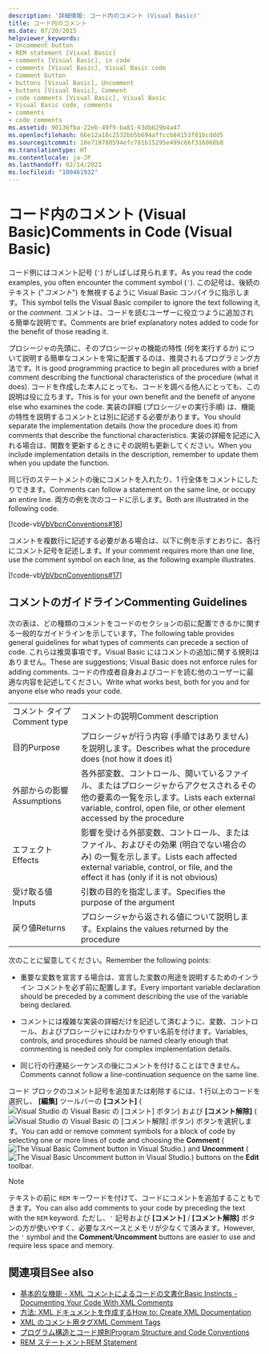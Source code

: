 ```yaml
---
description: '詳細情報: コード内のコメント (Visual Basic)'
title: コード内のコメント
ms.date: 07/20/2015
helpviewer_keywords:
- Uncomment button
- REM statement [Visual Basic]
- comments [Visual Basic], in code
- comments [Visual Basic], Visual Basic code
- Comment button
- buttons [Visual Basic], Uncomment
- buttons [Visual Basic], Comment
- code comments [Visual Basic], Visual Basic
- Visual Basic code, comments
- comments
- code comments
ms.assetid: 90136fba-22eb-49f9-ba81-63db629b4a47
ms.openlocfilehash: 66e12a18c2532bb5b694affccb84153f01bcddd5
ms.sourcegitcommit: 10e719780594efc781b15295e499c66f316068b8
ms.translationtype: HT
ms.contentlocale: ja-JP
ms.lasthandoff: 02/14/2021
ms.locfileid: "100461932"
---
```

# <a name="comments-in-code-visual-basic"></a><span data-ttu-id="dc725-103">コード内のコメント (Visual Basic)</span><span class="sxs-lookup"><span data-stu-id="dc725-103">Comments in Code (Visual Basic)</span></span>

<span data-ttu-id="dc725-104">コード例にはコメント記号 (`'`) がしばしば見られます。</span><span class="sxs-lookup"><span data-stu-id="dc725-104">As you read the code examples, you often encounter the comment symbol (`'`).</span></span> <span data-ttu-id="dc725-105">この記号は、後続のテキスト ("*コメント*") を無視するように Visual Basic コンパイラに指示します。</span><span class="sxs-lookup"><span data-stu-id="dc725-105">This symbol tells the Visual Basic compiler to ignore the text following it, or the *comment*.</span></span> <span data-ttu-id="dc725-106">コメントは、コードを読むユーザーに役立つように追加される簡単な説明です。</span><span class="sxs-lookup"><span data-stu-id="dc725-106">Comments are brief explanatory notes added to code for the benefit of those reading it.</span></span>  
  
 <span data-ttu-id="dc725-107">プロシージャの先頭に、そのプロシージャの機能の特性 (何を実行するか) について説明する簡単なコメントを常に配置するのは、推奨されるプログラミング方法です。</span><span class="sxs-lookup"><span data-stu-id="dc725-107">It is good programming practice to begin all procedures with a brief comment describing the functional characteristics of the procedure (what it does).</span></span> <span data-ttu-id="dc725-108">コードを作成した本人にとっても、コードを調べる他人にとっても、この説明は役に立ちます。</span><span class="sxs-lookup"><span data-stu-id="dc725-108">This is for your own benefit and the benefit of anyone else who examines the code.</span></span> <span data-ttu-id="dc725-109">実装の詳細 (プロシージャの実行手順) は、機能の特性を説明するコメントとは別に記述する必要があります。</span><span class="sxs-lookup"><span data-stu-id="dc725-109">You should separate the implementation details (how the procedure does it) from comments that describe the functional characteristics.</span></span> <span data-ttu-id="dc725-110">実装の詳細を記述に入れる場合は、関数を更新するときにその説明も更新してください。</span><span class="sxs-lookup"><span data-stu-id="dc725-110">When you include implementation details in the description, remember to update them when you update the function.</span></span>  
  
 <span data-ttu-id="dc725-111">同じ行のステートメントの後にコメントを入れたり、1 行全体をコメントにしたりできます。</span><span class="sxs-lookup"><span data-stu-id="dc725-111">Comments can follow a statement on the same line, or occupy an entire line.</span></span> <span data-ttu-id="dc725-112">両方の例を次のコードに示します。</span><span class="sxs-lookup"><span data-stu-id="dc725-112">Both are illustrated in the following code.</span></span>  
  
 [!code-vb[VbVbcnConventions#16](~/samples/snippets/visualbasic/VS_Snippets_VBCSharp/VbVbcnConventions/VB/Class1.vb#16)]  
  
 <span data-ttu-id="dc725-113">コメントを複数行に記述する必要がある場合は、以下に例を示すとおりに、各行にコメント記号を記述します。</span><span class="sxs-lookup"><span data-stu-id="dc725-113">If your comment requires more than one line, use the comment symbol on each line, as the following example illustrates.</span></span>  
  
 [!code-vb[VbVbcnConventions#17](~/samples/snippets/visualbasic/VS_Snippets_VBCSharp/VbVbcnConventions/VB/Class1.vb#17)]  
  
## <a name="commenting-guidelines"></a><span data-ttu-id="dc725-114">コメントのガイドライン</span><span class="sxs-lookup"><span data-stu-id="dc725-114">Commenting Guidelines</span></span>  

 <span data-ttu-id="dc725-115">次の表は、どの種類のコメントをコードのセクションの前に配置できるかに関する一般的なガイドラインを示しています。</span><span class="sxs-lookup"><span data-stu-id="dc725-115">The following table provides general guidelines for what types of comments can precede a section of code.</span></span> <span data-ttu-id="dc725-116">これらは推奨事項です。Visual Basic にはコメントの追加に関する規則はありません。</span><span class="sxs-lookup"><span data-stu-id="dc725-116">These are suggestions; Visual Basic does not enforce rules for adding comments.</span></span> <span data-ttu-id="dc725-117">コードの作成者自身およびコードを読む他のユーザーに最適な内容を記述してください。</span><span class="sxs-lookup"><span data-stu-id="dc725-117">Write what works best, both for you and for anyone else who reads your code.</span></span>  
  
|||  
|---|---|  
|<span data-ttu-id="dc725-118">コメント タイプ</span><span class="sxs-lookup"><span data-stu-id="dc725-118">Comment type</span></span>|<span data-ttu-id="dc725-119">コメントの説明</span><span class="sxs-lookup"><span data-stu-id="dc725-119">Comment description</span></span>|  
|<span data-ttu-id="dc725-120">目的</span><span class="sxs-lookup"><span data-stu-id="dc725-120">Purpose</span></span>|<span data-ttu-id="dc725-121">プロシージャが行う内容 (手順ではありません) を説明します。</span><span class="sxs-lookup"><span data-stu-id="dc725-121">Describes what the procedure does (not how it does it)</span></span>|  
|<span data-ttu-id="dc725-122">外部からの影響</span><span class="sxs-lookup"><span data-stu-id="dc725-122">Assumptions</span></span>|<span data-ttu-id="dc725-123">各外部変数、コントロール、開いているファイル、またはプロシージャからアクセスされるその他の要素の一覧を示します。</span><span class="sxs-lookup"><span data-stu-id="dc725-123">Lists each external variable, control, open file, or other element accessed by the procedure</span></span>|  
|<span data-ttu-id="dc725-124">エフェクト</span><span class="sxs-lookup"><span data-stu-id="dc725-124">Effects</span></span>|<span data-ttu-id="dc725-125">影響を受ける外部変数、コントロール、またはファイル、およびその効果 (明白でない場合のみ) の一覧を示します。</span><span class="sxs-lookup"><span data-stu-id="dc725-125">Lists each affected external variable, control, or file, and the effect it has (only if it is not obvious)</span></span>|  
|<span data-ttu-id="dc725-126">受け取る値</span><span class="sxs-lookup"><span data-stu-id="dc725-126">Inputs</span></span>|<span data-ttu-id="dc725-127">引数の目的を指定します。</span><span class="sxs-lookup"><span data-stu-id="dc725-127">Specifies the purpose of the argument</span></span>|  
|<span data-ttu-id="dc725-128">戻り値</span><span class="sxs-lookup"><span data-stu-id="dc725-128">Returns</span></span>|<span data-ttu-id="dc725-129">プロシージャから返される値について説明します。</span><span class="sxs-lookup"><span data-stu-id="dc725-129">Explains the values returned by the procedure</span></span>|  
  
 <span data-ttu-id="dc725-130">次のことに留意してください。</span><span class="sxs-lookup"><span data-stu-id="dc725-130">Remember the following points:</span></span>  
  
- <span data-ttu-id="dc725-131">重要な変数を宣言する場合は、宣言した変数の用途を説明するためのインライン コメントを必ず前に配置します。</span><span class="sxs-lookup"><span data-stu-id="dc725-131">Every important variable declaration should be preceded by a comment describing the use of the variable being declared.</span></span>  
  
- <span data-ttu-id="dc725-132">コメントには複雑な実装の詳細だけを記述して済むように、変数、コントロール、およびプロシージャにはわかりやすい名前を付けます。</span><span class="sxs-lookup"><span data-stu-id="dc725-132">Variables, controls, and procedures should be named clearly enough that commenting is needed only for complex implementation details.</span></span>  
  
- <span data-ttu-id="dc725-133">同じ行の行連結シーケンスの後にコメントを付けることはできません。</span><span class="sxs-lookup"><span data-stu-id="dc725-133">Comments cannot follow a line-continuation sequence on the same line.</span></span>  
  
 <span data-ttu-id="dc725-134">コード ブロックのコメント記号を追加または削除するには、1 行以上のコードを選択し、 **[編集]** ツールバーの **[コメント]** (![Visual Studio の Visual Basic の [コメント] ボタン](./media/comments-in-code/visual-basic-comment-button.gif)) および **[コメント解除]** (![Visual Studio の Visual Basic の [コメント解除] ボタン](./media/comments-in-code/visual-basic-uncomment-button.gif)) ボタンを選択します。</span><span class="sxs-lookup"><span data-stu-id="dc725-134">You can add or remove comment symbols for a block of code by selecting one or more lines of code and choosing the **Comment** (![The Visual Basic Comment button in Visual Studio.](./media/comments-in-code/visual-basic-comment-button.gif)) and **Uncomment** (![The Visual Basic Uncomment button in Visual Studio.](./media/comments-in-code/visual-basic-uncomment-button.gif)) buttons on the **Edit** toolbar.</span></span>  
  
> [!NOTE]
> <span data-ttu-id="dc725-135">テキストの前に `REM` キーワードを付けて、コードにコメントを追加することもできます。</span><span class="sxs-lookup"><span data-stu-id="dc725-135">You can also add comments to your code by preceding the text with the `REM` keyword.</span></span> <span data-ttu-id="dc725-136">ただし、`'` 記号および **[コメント]** / **[コメント解除]** ボタンの方が使いやすく、必要なスペースとメモリが少なくて済みます。</span><span class="sxs-lookup"><span data-stu-id="dc725-136">However, the `'` symbol and the **Comment**/**Uncomment** buttons are easier to use and require less space and memory.</span></span>  
  
## <a name="see-also"></a><span data-ttu-id="dc725-137">関連項目</span><span class="sxs-lookup"><span data-stu-id="dc725-137">See also</span></span>

- [<span data-ttu-id="dc725-138">基本的な機能 - XML コメントによるコードの文書化</span><span class="sxs-lookup"><span data-stu-id="dc725-138">Basic Instincts - Documenting Your Code With XML Comments</span></span>](/archive/msdn-magazine/2009/may/documenting-your-code-with-xml-comments)
- [<span data-ttu-id="dc725-139">方法: XML ドキュメントを作成する</span><span class="sxs-lookup"><span data-stu-id="dc725-139">How to: Create XML Documentation</span></span>](how-to-create-xml-documentation.md)
- [<span data-ttu-id="dc725-140">XML のコメント用タグ</span><span class="sxs-lookup"><span data-stu-id="dc725-140">XML Comment Tags</span></span>](../../language-reference/xmldoc/index.md)
- [<span data-ttu-id="dc725-141">プログラム構造とコード規則</span><span class="sxs-lookup"><span data-stu-id="dc725-141">Program Structure and Code Conventions</span></span>](program-structure-and-code-conventions.md)
- [<span data-ttu-id="dc725-142">REM ステートメント</span><span class="sxs-lookup"><span data-stu-id="dc725-142">REM Statement</span></span>](../../language-reference/statements/rem-statement.md)
